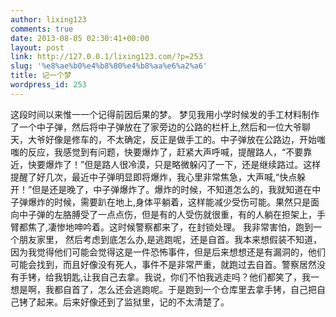 ```yaml
---
author: lixing123
comments: true
date: 2013-08-05 02:30:41+00:00
layout: post
link: http://127.0.0.1/lixing123.com/?p=253
slug: '%e8%ae%b0%e4%b8%80%e4%b8%aa%e6%a2%a6'
title: 记一个梦
wordpress_id: 253
---
```


这段时间以来惟一一个记得前因后果的梦。<!-- more -->
梦见我用小学时候发的手工材料制作了一个中子弹，然后将中子弹放在了家旁边的公路的栏杆上,然后和一位大爷聊天，大爷好像是修车的，不太确定，反正是做手工的。中子弹放在公路边，开始嗤嗤的反应，我感觉到有问题，快要爆炸了，赶紧大声呼喊，提醒路人，“不要靠近，快要爆炸了！”但是路人很冷漠，只是略微躲闪了一下，还是继续路过。这样提醒了好几次，最近中子弹明显即将爆炸，我心里非常焦急，大声喊,“快点躲开！”但是还是晚了，中子弹爆炸了。爆炸的时候，不知道怎么的，我就知道在中子弹爆炸的时候，需要趴在地上,身体平躺着，这样能减少受伤可能。果然只是面向中子弹的左胳膊受了一点点伤，但是有的人受伤就很重，有的人躺在担架上，手臂都焦了,凄惨地呻吟着。这时候警察都来了，在封锁处理。
我非常害怕，跑到一个朋友家里， 然后考虑到底怎么办,是逃跑呢，还是自首。我本来想假装不知道，因为我觉得他们可能会觉得这是一件恐怖事件，但是后来想想还是有漏洞的，他们可能会找到，而且好像没有死人，事件不是非常严重，就跑过去自首。警察居然没有手铐，给我钥匙,让我自己去拿。我说，你们不怕我逃走吗？他们都笑了，我一想是啊，我都自首了，怎么还会逃跑呢。于是跑到一个仓库里去拿手铐，自己把自己铐了起来。后来好像还到了监狱里，记的不太清楚了。
